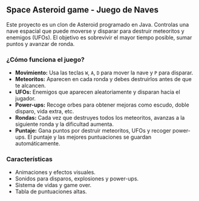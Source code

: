 ## Space Asteroid game - Juego de Naves

Este proyecto es un clon de Asteroid programado en Java. Controlas una nave espacial que puede moverse y disparar para destruir meteoritos y enemigos (UFOs). El objetivo es sobrevivir el mayor tiempo posible, sumar puntos y avanzar de ronda.

### ¿Cómo funciona el juego?

- **Movimiento:** Usa las teclas `W`, `A`, `D` para mover la nave y `P` para disparar.
- **Meteoritos:** Aparecen en cada ronda y debes destruirlos antes de que te alcancen.
- **UFOs:** Enemigos que aparecen aleatoriamente y disparan hacia el jugador.
- **Power-ups:** Recoge orbes para obtener mejoras como escudo, doble disparo, vida extra, etc.
- **Rondas:** Cada vez que destruyes todos los meteoritos, avanzas a la siguiente ronda y la dificultad aumenta.
- **Puntaje:** Gana puntos por destruir meteoritos, UFOs y recoger power-ups. El puntaje y las mejores puntuaciones se guardan automáticamente.

### Características

- Animaciones y efectos visuales.
- Sonidos para disparos, explosiones y power-ups.
- Sistema de vidas y game over.
- Tabla de puntuaciones altas.


